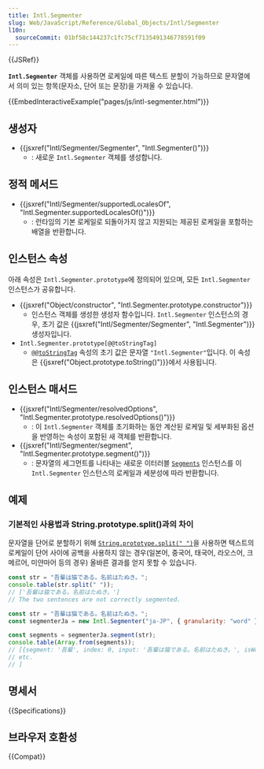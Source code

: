 ```yaml
---
title: Intl.Segmenter
slug: Web/JavaScript/Reference/Global_Objects/Intl/Segmenter
l10n:
  sourceCommit: 01bf58c144237c1fc75cf7135491346778591f09
---
```


{{JSRef}}

**`Intl.Segmenter`** 객체를 사용하면 로케일에 따른 텍스트 분할이 가능하므로 문자열에서 의미 있는 항목(문자소, 단어 또는 문장)을 가져올 수 있습니다.

{{EmbedInteractiveExample("pages/js/intl-segmenter.html")}}

## 생성자

- {{jsxref("Intl/Segmenter/Segmenter", "Intl.Segmenter()")}}
  - : 새로운 `Intl.Segmenter` 객체를 생성합니다.

## 정적 메서드

- {{jsxref("Intl/Segmenter/supportedLocalesOf", "Intl.Segmenter.supportedLocalesOf()")}}
  - : 런타임의 기본 로케일로 되돌아가지 않고 지원되는 제공된 로케일을 포함하는 배열을 반환합니다.

## 인스턴스 속성

아래 속성은 `Intl.Segmenter.prototype`에 정의되어 있으며, 모든 `Intl.Segmenter` 인스턴스가 공유합니다.

- {{jsxref("Object/constructor", "Intl.Segmenter.prototype.constructor")}}
  - 인스턴스 객체를 생성한 생성자 함수입니다. `Intl.Segmenter` 인스턴스의 경우, 초기 값은 {{jsxref("Intl/Segmenter/Segmenter", "Intl.Segmenter")}} 생성자입니다.
- `Intl.Segmenter.prototype[@@toStringTag]`
  - [`@@toStringTag`](/ko/docs/Web/JavaScript/Reference/Global_Objects/Symbol/toStringTag) 속성의 초기 값은 문자열 `"Intl.Segmenter"`입니다. 이 속성은 {{jsxref("Object.prototype.toString()")}}에서 사용됩니다.

## 인스턴스 매서드

- {{jsxref("Intl/Segmenter/resolvedOptions", "Intl.Segmenter.prototype.resolvedOptions()")}}
  - : 이 `Intl.Segmenter` 객체를 초기화하는 동안 계산된 로케일 및 세부화된 옵션을 반영하는 속성이 포함된 새 객체를 반환합니다.
- {{jsxref("Intl/Segmenter/segment", "Intl.Segmenter.prototype.segment()")}}
  - : 문자열의 세그먼트를 나타내는 새로운 이터러블 [`Segments`](/ko/docs/Web/JavaScript/Reference/Global_Objects/Intl/Segmenter/segment/Segments) 인스턴스를 이 `Intl.Segmenter` 인스턴스의 로케일과 세분성에 따라 반환합니다.

## 예제

### 기본적인 사용법과 String.prototype.split()과의 차이

문자열을 단어로 분할하기 위해 [`String.prototype.split(" ")`](/ko/docs/Web/JavaScript/Reference/Global_Objects/String/split)을 사용하면 텍스트의 로케일이 단어 사이에 공백을 사용하지 않는 경우(일본어, 중국어, 태국어, 라오스어, 크메르어, 미얀마어 등의 경우) 올바른 결과를 얻지 못할 수 있습니다.

```js example-bad
const str = "吾輩は猫である。名前はたぬき。";
console.table(str.split(" "));
// ['吾輩は猫である。名前はたぬき。']
// The two sentences are not correctly segmented.
```

```js example-good
const str = "吾輩は猫である。名前はたぬき。";
const segmenterJa = new Intl.Segmenter("ja-JP", { granularity: "word" });

const segments = segmenterJa.segment(str);
console.table(Array.from(segments));
// [{segment: '吾輩', index: 0, input: '吾輩は猫である。名前はたぬき。', isWordLike: true},
// etc.
// ]
```

## 명세서

{{Specifications}}

## 브라우저 호환성

{{Compat}}
